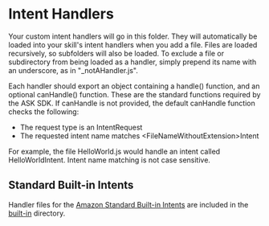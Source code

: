 # Intent Handlers

Your custom intent handlers will go in this folder. They will automatically be loaded into your skill's intent handlers when you add a file. Files are loaded recursively, so subfolders will also be loaded. To exclude a file or subdirectory from being loaded as a handler, simply prepend its name with an underscore, as in "_notAHandler.js". 

Each handler should export an object containing a handle() function, and an optional canHandle() function. These are the standard functions required by the ASK SDK. If canHandle is not provided, the default canHandle function checks the following:

* The request type is an IntentRequest
* The requested intent name matches \<FileNameWithoutExtension\>Intent

For example, the file HelloWorld.js would handle an intent called HelloWorldIntent. Intent name matching is not case sensitive.

## Standard Built-in Intents

Handler files for the [Amazon Standard Built-in Intents](https://developer.amazon.com/en-US/docs/alexa/custom-skills/implement-the-built-in-intents.html) are included in the [built-in](./built-in) directory.
